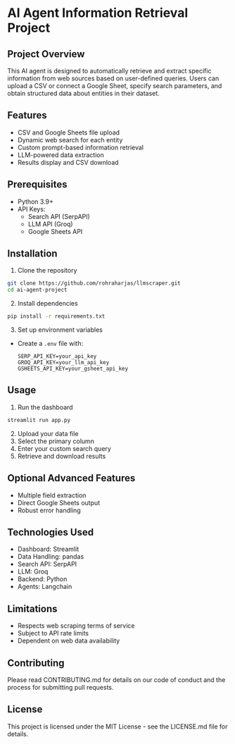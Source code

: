 # AI Agent Information Retrieval Project

## Project Overview

This AI agent is designed to automatically retrieve and extract specific information from web sources based on user-defined queries. Users can upload a CSV or connect a Google Sheet, specify search parameters, and obtain structured data about entities in their dataset.

## Features

- CSV and Google Sheets file upload
- Dynamic web search for each entity
- Custom prompt-based information retrieval
- LLM-powered data extraction
- Results display and CSV download

## Prerequisites

- Python 3.9+
- API Keys:
  - Search API (SerpAPI)
  - LLM API (Groq)
  - Google Sheets API 

## Installation

1. Clone the repository
```bash
git clone https://github.com/rohraharjas/llmscraper.git
cd ai-agent-project
```

2. Install dependencies
```bash
pip install -r requirements.txt
```

3. Set up environment variables
- Create a `.env` file with:
  ```
  SERP_API_KEY=your_api_key
  GROQ_API_KEY=your_llm_api_key
  GSHEETS_API_KEY=your_gsheet_api_key
  ```

## Usage

1. Run the dashboard
```bash
streamlit run app.py
```

2. Upload your data file
3. Select the primary column
4. Enter your custom search query
5. Retrieve and download results

## Optional Advanced Features

- Multiple field extraction
- Direct Google Sheets output
- Robust error handling

## Technologies Used

- Dashboard: Streamlit
- Data Handling: pandas
- Search API: SerpAPI
- LLM: Groq
- Backend: Python
- Agents: Langchain

## Limitations

- Respects web scraping terms of service
- Subject to API rate limits
- Dependent on web data availability

## Contributing

Please read CONTRIBUTING.md for details on our code of conduct and the process for submitting pull requests.

## License

This project is licensed under the MIT License - see the LICENSE.md file for details.
